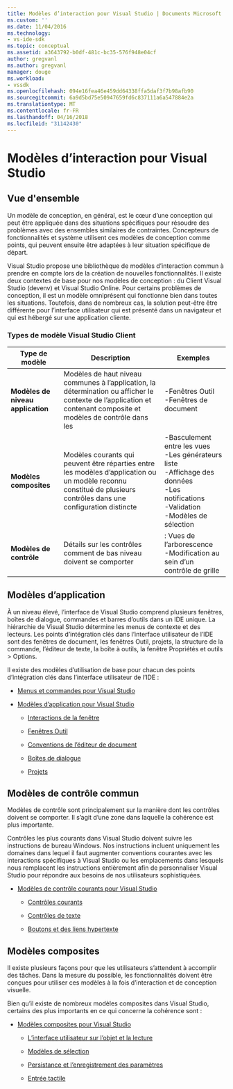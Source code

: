 ```yaml
---
title: Modèles d’interaction pour Visual Studio | Documents Microsoft
ms.custom: ''
ms.date: 11/04/2016
ms.technology:
- vs-ide-sdk
ms.topic: conceptual
ms.assetid: a3643792-b0df-481c-bc35-576f948e04cf
author: gregvanl
ms.author: gregvanl
manager: douge
ms.workload:
- vssdk
ms.openlocfilehash: 094e16fea46e459dd64338ffa5daf3f7b98afb90
ms.sourcegitcommit: 6a9d5bd75e50947659fd6c837111a6a547884e2a
ms.translationtype: MT
ms.contentlocale: fr-FR
ms.lasthandoff: 04/16/2018
ms.locfileid: "31142430"
---
```

# <a name="interaction-patterns-for-visual-studio"></a>Modèles d’interaction pour Visual Studio
## <a name="overview"></a>Vue d'ensemble  
 Un modèle de conception, en général, est le cœur d’une conception qui peut être appliquée dans des situations spécifiques pour résoudre des problèmes avec des ensembles similaires de contraintes. Concepteurs de fonctionnalités et système utilisent ces modèles de conception comme points, qui peuvent ensuite être adaptées à leur situation spécifique de départ.  
  
 Visual Studio propose une bibliothèque de modèles d’interaction commun à prendre en compte lors de la création de nouvelles fonctionnalités. Il existe deux contextes de base pour nos modèles de conception : du Client Visual Studio (devenv) et Visual Studio Online. Pour certains problèmes de conception, il est un modèle omniprésent qui fonctionne bien dans toutes les situations. Toutefois, dans de nombreux cas, la solution peut-être être différente pour l’interface utilisateur qui est présenté dans un navigateur et qui est hébergé sur une application cliente.  
  
### <a name="visual-studio-client-pattern-types"></a>Types de modèle Visual Studio Client  
  
|Type de modèle|Description|Exemples|  
|------------------|-----------------|--------------|  
|**Modèles de niveau application**|Modèles de haut niveau communes à l’application, la détermination ou afficher le contexte de l’application et contenant composite et modèles de contrôle dans les|-Fenêtres Outil<br />-Fenêtres de document|  
|**Modèles composites**|Modèles courants qui peuvent être réparties entre les modèles d’application ou un modèle reconnu constitué de plusieurs contrôles dans une configuration distincte|-Basculement entre les vues<br />-Les générateurs liste<br />-Affichage des données<br />-Les notifications<br />-Validation<br />-Modèles de sélection|  
|**Modèles de contrôle**|Détails sur les contrôles comment de bas niveau doivent se comporter|: Vues de l’arborescence<br />-Modification au sein d’un contrôle de grille|  
  
## <a name="application-patterns"></a>Modèles d’application  
 À un niveau élevé, l’interface de Visual Studio comprend plusieurs fenêtres, boîtes de dialogue, commandes et barres d’outils dans un IDE unique. La hiérarchie de Visual Studio détermine les menus de contexte et des lecteurs. Les points d’intégration clés dans l’interface utilisateur de l’IDE sont des fenêtres de document, les fenêtres Outil, projets, la structure de la commande, l’éditeur de texte, la boîte à outils, la fenêtre Propriétés et outils > Options.  
  
 Il existe des modèles d’utilisation de base pour chacun des points d’intégration clés dans l’interface utilisateur de l’IDE :  
  
-   [Menus et commandes pour Visual Studio](../../extensibility/ux-guidelines/menus-and-commands-for-visual-studio.md)  
  
-   [Modèles d’application pour Visual Studio](../../extensibility/ux-guidelines/application-patterns-for-visual-studio.md)  
  
    -   [Interactions de la fenêtre](../../extensibility/ux-guidelines/application-patterns-for-visual-studio.md#BKMK_WindowInteractions)  
  
    -   [Fenêtres Outil](../../extensibility/ux-guidelines/application-patterns-for-visual-studio.md#BKMK_ToolWindows)  
  
    -   [Conventions de l’éditeur de document](../../extensibility/ux-guidelines/application-patterns-for-visual-studio.md#BKMK_DocumentEditorConventions)  
  
    -   [Boîtes de dialogue](../../extensibility/ux-guidelines/application-patterns-for-visual-studio.md#BKMK_Dialogs)  
  
    -   [Projets](../../extensibility/ux-guidelines/application-patterns-for-visual-studio.md#BKMK_Projects)  
  
## <a name="common-control-patterns"></a>Modèles de contrôle commun  
 Modèles de contrôle sont principalement sur la manière dont les contrôles doivent se comporter. Il s’agit d’une zone dans laquelle la cohérence est plus importante.  
  
 Contrôles les plus courants dans Visual Studio doivent suivre les instructions de bureau Windows. Nos instructions incluent uniquement les domaines dans lequel il faut augmenter conventions courantes avec les interactions spécifiques à Visual Studio ou les emplacements dans lesquels nous remplacent les instructions entièrement afin de personnaliser Visual Studio pour répondre aux besoins de nos utilisateurs sophistiquées.  
  
-   [Modèles de contrôle courants pour Visual Studio](../../extensibility/ux-guidelines/common-control-patterns-for-visual-studio.md)  
  
    -   [Contrôles courants](../../extensibility/ux-guidelines/common-control-patterns-for-visual-studio.md#BKMK_CommonControls)  
  
    -   [Contrôles de texte](../../extensibility/ux-guidelines/common-control-patterns-for-visual-studio.md#BKMK_TextControls)  
  
    -   [Boutons et des liens hypertexte](../../extensibility/ux-guidelines/common-control-patterns-for-visual-studio.md#BKMK_ButtonsAndHyperlinks)  
  
## <a name="composite-patterns"></a>Modèles composites  
 Il existe plusieurs façons pour que les utilisateurs s’attendent à accomplir des tâches. Dans la mesure du possible, les fonctionnalités doivent être conçues pour utiliser ces modèles à la fois d’interaction et de conception visuelle.  
  
 Bien qu’il existe de nombreux modèles composites dans Visual Studio, certains des plus importants en ce qui concerne la cohérence sont :  
  
-   [Modèles composites pour Visual Studio](../../extensibility/ux-guidelines/composite-patterns-for-visual-studio.md)  
  
    -   [L’interface utilisateur sur l’objet et la lecture](../../extensibility/ux-guidelines/composite-patterns-for-visual-studio.md#BKMK_OnObjectUI)  
  
    -   [Modèles de sélection](../../extensibility/ux-guidelines/composite-patterns-for-visual-studio.md#BKMK_SelectionModels)  
  
    -   [Persistance et l’enregistrement des paramètres](../../extensibility/ux-guidelines/composite-patterns-for-visual-studio.md#BKMK_PersistenceAndSavingSettings)  
  
    -   [Entrée tactile](../../extensibility/ux-guidelines/composite-patterns-for-visual-studio.md#BKMK_TouchInput)